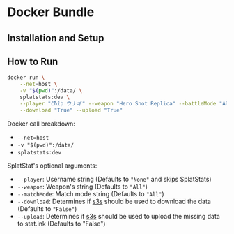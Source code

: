 # Docker Bundle

## Installation and Setup



## How to Run

```bash
docker run \
    --net=host \
    -v "$(pwd)":/data/ \
    splatstats:dev \
    --player "čħîþ ウナギ" --weapon "Hero Shot Replica" --battleMode "All" \
    --download "True" --upload "True"
```

Docker call breakdown:

* `--net=host`
* `-v "$(pwd)":/data/`
* `splatstats:dev`

SplatStat's optional arguments:

* `--player`: Username string (Defaults to `"None"` and skips SplatStats)
* `--weapon`: Weapon's string (Defaults to `"All"`)
* `--matchMode`: Match mode string (Defaults to `"All"`)
* `--download`: Determines if [s3s](https://github.com/frozenpandaman/s3s) should be used to download the data (Defaults to `"False"`)
* `--upload`: Determines if [s3s](https://github.com/frozenpandaman/s3s) should be used to upload the missing data to stat.ink (Defaults to "False")
